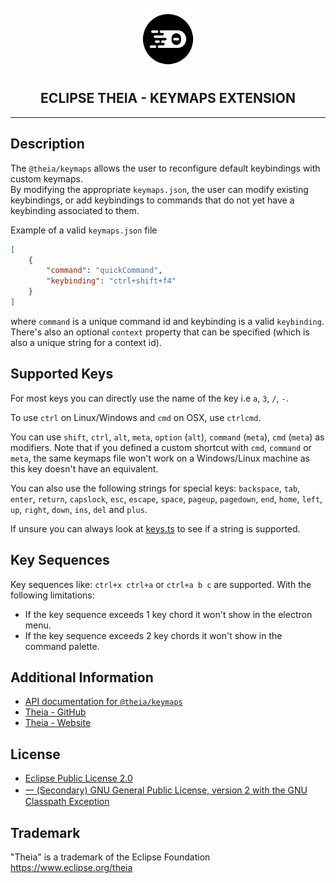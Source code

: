 <div align='center'>

<br />

<img src='https://raw.githubusercontent.com/eclipse-theia/theia/master/logo/theia.svg?sanitize=true' alt='theia-ext-logo' width='100px' />

<h2>ECLIPSE THEIA - KEYMAPS EXTENSION</h2>

<hr />

</div>

## Description

The `@theia/keymaps` allows the user to reconfigure default keybindings with custom keymaps.\
By modifying the appropriate `keymaps.json`, the user can modify existing keybindings, or add keybindings to commands that do not yet have a keybinding associated to them.

Example of a valid `keymaps.json` file

```json
[
    {
        "command": "quickCommand",
        "keybinding": "ctrl+shift+f4"
    }
]
```
 where `command` is a unique command id and keybinding is a valid `keybinding`. There's also an optional `context` property that can be specified (which is also a unique string for a context id).

## Supported Keys

For most keys you can directly use the name of the key i.e `a`, `3`,  `/`, `-`.

To use `ctrl` on Linux/Windows and `cmd` on OSX, use `ctrlcmd`.

You can use `shift`, `ctrl`, `alt`, `meta`, `option` (`alt`), `command` (`meta`), `cmd` (`meta`) as modifiers. Note that if you defined a custom shortcut with `cmd`, `command` or `meta`, the same keymaps file won't work on a Windows/Linux machine as this key doesn't have an equivalent.

You can also use the following strings for special keys: `backspace`, `tab`, `enter`, `return`, `capslock`, `esc`, `escape`, `space`, `pageup`, `pagedown`, `end`, `home`, `left`, `up`, `right`, `down`, `ins`, `del` and `plus`.

If unsure you can always look at [keys.ts](https://eclipse-theia.github.io/theia/docs/next/modules/core.key-2.html) to see if a string is supported.

## Key Sequences

Key sequences like: `ctrl+x ctrl+a` or `ctrl+a b c` are supported.  With the following limitations:
 - If the key sequence exceeds 1 key chord it won't show in the electron menu.
 - If the key sequence exceeds 2 key chords it won't show in the command palette.

## Additional Information

- [API documentation for `@theia/keymaps`](https://eclipse-theia.github.io/theia/docs/next/modules/keymaps.html)
- [Theia - GitHub](https://github.com/eclipse-theia/theia)
- [Theia - Website](https://theia-ide.org/)

## License

- [Eclipse Public License 2.0](http://www.eclipse.org/legal/epl-2.0/)
- [一 (Secondary) GNU General Public License, version 2 with the GNU Classpath Exception](https://projects.eclipse.org/license/secondary-gpl-2.0-cp)

## Trademark
"Theia" is a trademark of the Eclipse Foundation
https://www.eclipse.org/theia
